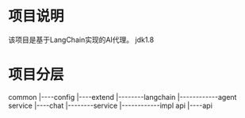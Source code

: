 
# 项目说明
该项目是基于LangChain实现的AI代理。
jdk1.8

# 项目分层
common
|----config
|----extend
|--------langchain
|------------agent
service
|----chat
|--------service
|------------impl
api
|----api